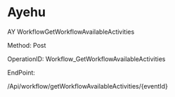 #     Ayehu


AY WorkflowGetWorkflowAvailableActivities

Method: Post

OperationID: Workflow_GetWorkflowAvailableActivities

EndPoint:

/Api/workflow/getWorkflowAvailableActivities/{eventId}
